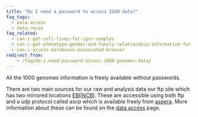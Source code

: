 ```yaml
---
title: "Do I need a password to access IGSR data?"
faq_tags:
  - data-access
  - data-reuse
faq_related:
  - can-i-get-cell-lines-for-igsr-samples
  - can-i-get-phenotype-gender-and-family-relationship-information-for-the-individuals
  - can-i-access-databases-associated-browser
redirect_from:
    - /faq/do-i-need-password-access-1000-genomes-data/
---
```


All the 1000 genomes information is freely available without passwords.

There are two main sources for our raw and analysis data our ftp site which has two mirrored locations [EBI](ftp://ftp.1000genomes.ebi.ac.uk/vol1/ftp/)\|[NCBI](ftp://ftp-trace.ncbi.nih.gov/1000genomes/ftp/).  These are accessible using both ftp and a udp protocol called ascp which is available freely from [aspera](http://asperasoft.com/software/transfer-clients/connect-web-browser-plug-in/).  More information about these can be found on the [data access](/data#DataAccess) page.
